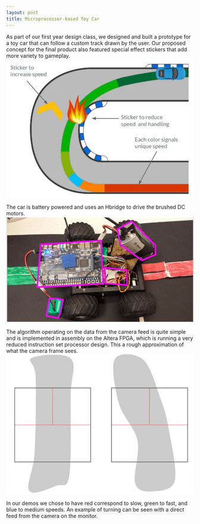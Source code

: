 ```yaml
---
layout: post
title: Microprocessor-based Toy Car
---
```


As part of our first year design class, we designed and built a prototype for a toy car that can follow a custom track drawn by the user.
Our proposed concept for the final product also featured special effect stickers that add more variety to gameplay.
![alt text](/assets/projects/concept.JPG)

The car is battery powered and uses an Hbridge to drive the brushed DC motors. 
![alt text](/assets/projects/prototype.JPG)

The algorithm operating on the data from the camera feed is quite simple and is implemented in assembly on the Altera FPGA, which is running a very reduced instruction set processor design. This a rough approximation of what the camera frame sees.
![alt text](/assets/projects/algorithm.JPG)

In our demos we chose to have red correspond to slow, green to fast, and blue to medium speeds.
An example of turning can be seen with a direct feed from the camera on the monitor.
